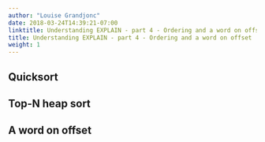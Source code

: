 ```yaml
---
author: "Louise Grandjonc"
date: 2018-03-24T14:39:21-07:00
linktitle: Understanding EXPLAIN - part 4 - Ordering and a word on offset
title: Understanding EXPLAIN - part 4 - Ordering and a word on offset
weight: 1
---
```



## Quicksort

## Top-N heap sort

## A word on offset